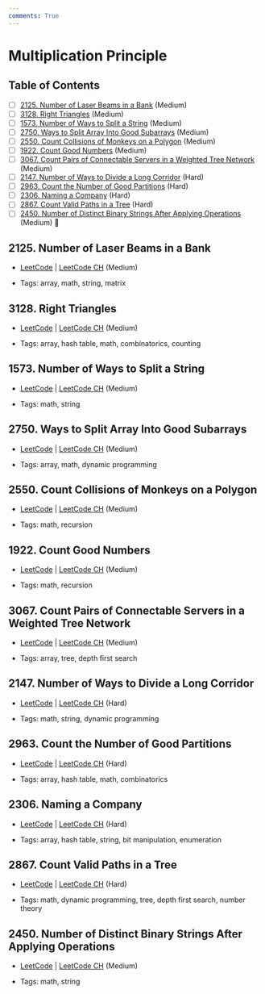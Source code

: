 ```yaml
---
comments: True
---
```


# Multiplication Principle

## Table of Contents

- [ ] [2125. Number of Laser Beams in a Bank](https://leetcode.cn/problems/number-of-laser-beams-in-a-bank/) (Medium)
- [ ] [3128. Right Triangles](https://leetcode.cn/problems/right-triangles/) (Medium)
- [ ] [1573. Number of Ways to Split a String](https://leetcode.cn/problems/number-of-ways-to-split-a-string/) (Medium)
- [ ] [2750. Ways to Split Array Into Good Subarrays](https://leetcode.cn/problems/ways-to-split-array-into-good-subarrays/) (Medium)
- [ ] [2550. Count Collisions of Monkeys on a Polygon](https://leetcode.cn/problems/count-collisions-of-monkeys-on-a-polygon/) (Medium)
- [ ] [1922. Count Good Numbers](https://leetcode.cn/problems/count-good-numbers/) (Medium)
- [ ] [3067. Count Pairs of Connectable Servers in a Weighted Tree Network](https://leetcode.cn/problems/count-pairs-of-connectable-servers-in-a-weighted-tree-network/) (Medium)
- [ ] [2147. Number of Ways to Divide a Long Corridor](https://leetcode.cn/problems/number-of-ways-to-divide-a-long-corridor/) (Hard)
- [ ] [2963. Count the Number of Good Partitions](https://leetcode.cn/problems/count-the-number-of-good-partitions/) (Hard)
- [ ] [2306. Naming a Company](https://leetcode.cn/problems/naming-a-company/) (Hard)
- [ ] [2867. Count Valid Paths in a Tree](https://leetcode.cn/problems/count-valid-paths-in-a-tree/) (Hard)
- [ ] [2450. Number of Distinct Binary Strings After Applying Operations](https://leetcode.cn/problems/number-of-distinct-binary-strings-after-applying-operations/) (Medium) 👑

## 2125. Number of Laser Beams in a Bank

-   [LeetCode](https://leetcode.com/problems/number-of-laser-beams-in-a-bank/) | [LeetCode CH](https://leetcode.cn/problems/number-of-laser-beams-in-a-bank/) (Medium)

-   Tags: array, math, string, matrix
## 3128. Right Triangles

-   [LeetCode](https://leetcode.com/problems/right-triangles/) | [LeetCode CH](https://leetcode.cn/problems/right-triangles/) (Medium)

-   Tags: array, hash table, math, combinatorics, counting
## 1573. Number of Ways to Split a String

-   [LeetCode](https://leetcode.com/problems/number-of-ways-to-split-a-string/) | [LeetCode CH](https://leetcode.cn/problems/number-of-ways-to-split-a-string/) (Medium)

-   Tags: math, string
## 2750. Ways to Split Array Into Good Subarrays

-   [LeetCode](https://leetcode.com/problems/ways-to-split-array-into-good-subarrays/) | [LeetCode CH](https://leetcode.cn/problems/ways-to-split-array-into-good-subarrays/) (Medium)

-   Tags: array, math, dynamic programming
## 2550. Count Collisions of Monkeys on a Polygon

-   [LeetCode](https://leetcode.com/problems/count-collisions-of-monkeys-on-a-polygon/) | [LeetCode CH](https://leetcode.cn/problems/count-collisions-of-monkeys-on-a-polygon/) (Medium)

-   Tags: math, recursion
## 1922. Count Good Numbers

-   [LeetCode](https://leetcode.com/problems/count-good-numbers/) | [LeetCode CH](https://leetcode.cn/problems/count-good-numbers/) (Medium)

-   Tags: math, recursion
## 3067. Count Pairs of Connectable Servers in a Weighted Tree Network

-   [LeetCode](https://leetcode.com/problems/count-pairs-of-connectable-servers-in-a-weighted-tree-network/) | [LeetCode CH](https://leetcode.cn/problems/count-pairs-of-connectable-servers-in-a-weighted-tree-network/) (Medium)

-   Tags: array, tree, depth first search
## 2147. Number of Ways to Divide a Long Corridor

-   [LeetCode](https://leetcode.com/problems/number-of-ways-to-divide-a-long-corridor/) | [LeetCode CH](https://leetcode.cn/problems/number-of-ways-to-divide-a-long-corridor/) (Hard)

-   Tags: math, string, dynamic programming
## 2963. Count the Number of Good Partitions

-   [LeetCode](https://leetcode.com/problems/count-the-number-of-good-partitions/) | [LeetCode CH](https://leetcode.cn/problems/count-the-number-of-good-partitions/) (Hard)

-   Tags: array, hash table, math, combinatorics
## 2306. Naming a Company

-   [LeetCode](https://leetcode.com/problems/naming-a-company/) | [LeetCode CH](https://leetcode.cn/problems/naming-a-company/) (Hard)

-   Tags: array, hash table, string, bit manipulation, enumeration
## 2867. Count Valid Paths in a Tree

-   [LeetCode](https://leetcode.com/problems/count-valid-paths-in-a-tree/) | [LeetCode CH](https://leetcode.cn/problems/count-valid-paths-in-a-tree/) (Hard)

-   Tags: math, dynamic programming, tree, depth first search, number theory
## 2450. Number of Distinct Binary Strings After Applying Operations

-   [LeetCode](https://leetcode.com/problems/number-of-distinct-binary-strings-after-applying-operations/) | [LeetCode CH](https://leetcode.cn/problems/number-of-distinct-binary-strings-after-applying-operations/) (Medium)

-   Tags: math, string
